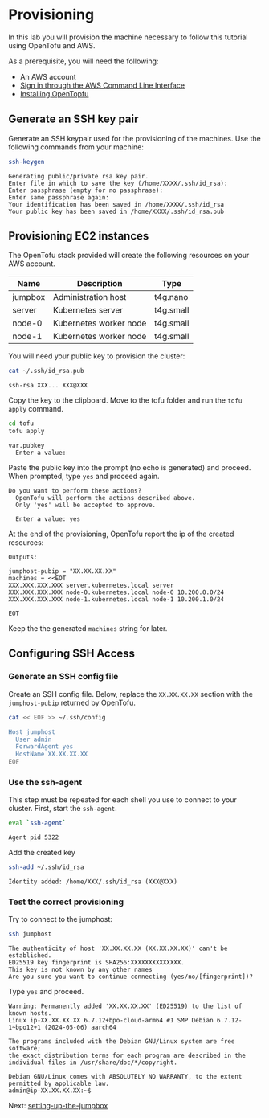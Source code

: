 # Provisioning

In this lab you will provision the machine necessary to follow this tutorial using OpenTofu and AWS.

As a prerequisite, you will need the following:

* An AWS account
* [Sign in through the AWS Command Line Interface](https://docs.aws.amazon.com/signin/latest/userguide/command-line-sign-in.html)
* [Installing OpenTopfu](https://opentofu.org/docs/intro/install/)

## Generate an SSH key pair

Generate an SSH keypair used for the provisioning of the machines. Use the following commands from your machine:

```bash
ssh-keygen
```

```text
Generating public/private rsa key pair.
Enter file in which to save the key (/home/XXXX/.ssh/id_rsa): 
Enter passphrase (empty for no passphrase): 
Enter same passphrase again: 
Your identification has been saved in /home/XXXX/.ssh/id_rsa
Your public key has been saved in /home/XXXX/.ssh/id_rsa.pub
```

## Provisioning EC2 instances

The OpenTofu stack provided will create the following resources on your AWS account.

| Name    | Description            | Type      |
|---------|------------------------|-----------|
| jumpbox | Administration host    | t4g.nano  |
| server  | Kubernetes server      | t4g.small |
| node-0  | Kubernetes worker node | t4g.small |
| node-1  | Kubernetes worker node | t4g.small |

You will need your public key to provision the cluster:

```bash 
cat ~/.ssh/id_rsa.pub
```

```text
ssh-rsa XXX... XXX@XXX
```

Copy the key to the clipboard. Move to the tofu folder and run the `tofu apply` command.

```bash 
cd tofu
tofu apply
```

```text
var.pubkey
  Enter a value:
```

Paste the public key into the prompt (no echo is generated) and proceed. When prompted, type `yes` and proceed again.

```text
Do you want to perform these actions?
  OpenTofu will perform the actions described above.
  Only 'yes' will be accepted to approve.

  Enter a value: yes
```

At the end of the provisioning, OpenTofu report the ip of the created resources:

```text
Outputs:

jumphost-pubip = "XX.XX.XX.XX"
machines = <<EOT
XXX.XXX.XXX.XXX server.kubernetes.local server  
XXX.XXX.XXX.XXX node-0.kubernetes.local node-0 10.200.0.0/24
XXX.XXX.XXX.XXX node-1.kubernetes.local node-1 10.200.1.0/24

EOT
```

Keep the the generated `machines` string for later.

## Configuring SSH Access

### Generate an SSH config file

Create an SSH config file. Below, replace the `XX.XX.XX.XX` section with the `jumphost-pubip` returned by OpenTofu.

```bash 
cat << EOF >> ~/.ssh/config

Host jumphost
  User admin
  ForwardAgent yes
  HostName XX.XX.XX.XX
EOF
```

### Use the ssh-agent

This step must be repeated for each shell you use to connect to your cluster. First, start the `ssh-agent`.

```bash
eval `ssh-agent`
```

```text
Agent pid 5322
```

Add the created key

```bash
ssh-add ~/.ssh/id_rsa
```

```text
Identity added: /home/XXX/.ssh/id_rsa (XXX@XXX)
```

### Test the correct provisioning

Try to connect to the jumphost:

```bash
ssh jumphost
```

```text
The authenticity of host 'XX.XX.XX.XX (XX.XX.XX.XX)' can't be established.
ED25519 key fingerprint is SHA256:XXXXXXXXXXXXXX.
This key is not known by any other names
Are you sure you want to continue connecting (yes/no/[fingerprint])?
```

Type `yes` and proceed.

```text
Warning: Permanently added 'XX.XX.XX.XX' (ED25519) to the list of known hosts.
Linux ip-XX.XX.XX.XX 6.7.12+bpo-cloud-arm64 #1 SMP Debian 6.7.12-1~bpo12+1 (2024-05-06) aarch64

The programs included with the Debian GNU/Linux system are free software;
the exact distribution terms for each program are described in the
individual files in /usr/share/doc/*/copyright.

Debian GNU/Linux comes with ABSOLUTELY NO WARRANTY, to the extent
permitted by applicable law.
admin@ip-XX.XX.XX.XX:~$
```

Next: [setting-up-the-jumpbox](02-jumpbox.md)
